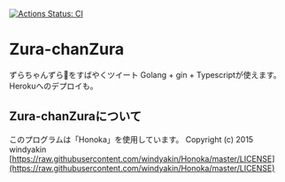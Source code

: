 [![Actions Status: CI](https://github.com/DaisenKudo/Zura-chanZura/workflows/CI/badge.svg?branch=dev)](https://github.com/DaisenKudo/Zura-chanZura/actions?query=workflow%3A"CI")

# Zura-chanZura
ずらちゃんずら💓をすばやくツイート
Golang + gin + Typescriptが使えます。Herokuへのデプロイも。

## Zura-chanZuraについて
このプログラムは「Honoka」を使用しています。
Copyright (c) 2015 windyakin
[https://raw.githubusercontent.com/windyakin/Honoka/master/LICENSE](https://raw.githubusercontent.com/windyakin/Honoka/master/LICENSE)
